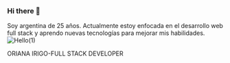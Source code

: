 ### Hi there 👋
Soy argentina de 25 años. Actualmente estoy enfocada en el desarrollo web full stack y aprendo nuevas tecnologías para mejorar mis habilidades.
![Hello(1)](https://user-images.githubusercontent.com/89808613/155457366-6452b7cb-08d7-4fc8-9adc-112857ee5596.gif)

ORIANA IRIGO-FULL STACK DEVELOPER
<!--
**oriirigo/oriirigo** is a ✨ _special_ ✨ repository because its `README.md` (this file) appears on your GitHub profile.

Here are some ideas to get you started:

- 🔭 I’m currently working on ...
- 🌱 I’m currently learning ...
- 👯 I’m looking to collaborate on ...
- 🤔 I’m looking for help with ...
- 💬 Ask me about ...
- 📫 How to reach me: ...
- 😄 Pronouns: ...
- ⚡ Fun fact: ...
-->
